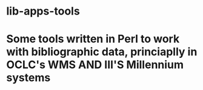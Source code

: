 # lib-apps-tools
# Some tools written in Perl to work with bibliographic data, princiaplly in OCLC's WMS AND III'S Millennium systems
